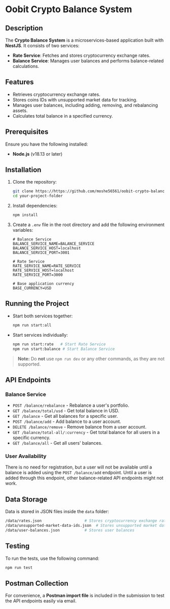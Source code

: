 # Oobit Crypto Balance System

## Description
The **Crypto Balance System** is a microservices-based application built with **NestJS**. It consists of two services:

- **Rate Service**: Fetches and stores cryptocurrency exchange rates.
- **Balance Service**: Manages user balances and performs balance-related calculations.

## Features
- Retrieves cryptocurrency exchange rates.
- Stores coins IDs with unsupported market data for tracking.
- Manages user balances, including adding, removing, and rebalancing assets.
- Calculates total balance in a specified currency.

## Prerequisites
Ensure you have the following installed:
- **Node.js** (v18.13 or later)

## Installation

1. Clone the repository:
   ```sh
   git clone https://https://github.com/moshe56561/oobit-crypto-balance-system-moshe-iftach.git
   cd your-project-folder
   ```
2. Install dependencies:
   ```sh
   npm install
   ```
3. Create a `.env` file in the root directory and add the following environment variables:
   ```env
   # Balance Service
   BALANCE_SERVICE_NAME=BALANCE_SERVICE
   BALANCE_SERVICE_HOST=localhost
   BALANCE_SERVICE_PORT=3001

   # Rate Service
   RATE_SERVICE_NAME=RATE_SERVICE
   RATE_SERVICE_HOST=localhost
   RATE_SERVICE_PORT=3000

   # Base application currency
   BASE_CURRENCY=USD
   ```

## Running the Project

- Start both services together:
  ```sh
  npm run start:all
  ```
- Start services individually:
  ```sh
  npm run start:rate   # Start Rate Service
  npm run start:balance # Start Balance Service
  ```

> **Note:** Do **not** use `npm run dev` or any other commands, as they are not supported.

## API Endpoints

### **Balance Service**
- `POST /balance/rebalance` - Rebalance a user's portfolio.
- `GET /balance/total/usd` - Get total balance in USD.
- `GET /balance` - Get all balances for a specific user.
- `POST /balance/add` - Add balance to a user account.
- `DELETE /balance/remove` - Remove balance from a user account.
- `GET /balance/total-all/:currency` - Get total balance for all users in a specific currency.
- `GET /balance/all` - Get all users' balances.

### **User Availability**
There is no need for registration, but a user will not be available until a balance is added using the `POST /balance/add` endpoint. Until a user is added through this endpoint, other balance-related API endpoints might not work.


## Data Storage
Data is stored in JSON files inside the `data` folder:
```sh
/data/rates.json                   # Stores cryptocurrency exchange rates
/data/unsupported-market-data-ids.json  # Stores unsupported market data IDs
/data/user-balances.json           # Stores user balances
```

## Testing
To run the tests, use the following command:
```sh
npm run test
```

## Postman Collection
For convenience, a **Postman import file** is included in the submission to test the API endpoints easily via email.

